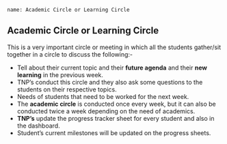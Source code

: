 ```ngMeta
name: Academic Circle or Learning Circle
```
## Academic Circle or Learning Circle

This is a very important circle or meeting in which all the students gather/sit together in a circle to discuss the following:- 
- Tell about their current topic and their **future agenda** and their **new learning** in the previous week.
- TNP’s conduct this circle and they also ask some questions to the students on their respective topics.
- Needs of students that need to be worked for the next week.
- The **academic circle** is conducted once every week, but it can also be conducted twice a week depending on the need of academics.
- **TNP’s** update the progress tracker sheet for every student and also in the dashboard.
- Student’s current milestones will be updated on the progress sheets.
